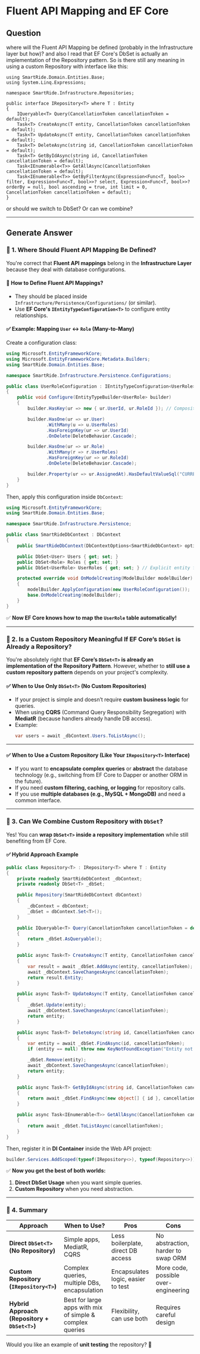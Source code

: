 # Fluent API Mapping and EF Core

## Question

where will the Fluent API Mapping be defined (probably in the Infrastructure layer but how)? and also I read that EF Core's DbSet is actually an implementation of the Repository pattern. So is there still any meaning in using a custom Repository with interface like this:

```
using SmartRide.Domain.Entities.Base;
using System.Linq.Expressions;

namespace SmartRide.Infrastructure.Repositories;

public interface IRepository<T> where T : Entity
{
    IQueryable<T> Query(CancellationToken cancellationToken = default);
    Task<T> CreateAsync(T entity, CancellationToken cancellationToken = default);
    Task<T> UpdateAsync(T entity, CancellationToken cancellationToken = default);
    Task<T> DeleteAsync(string id, CancellationToken cancellationToken = default);
    Task<T> GetByIdAsync(string id, CancellationToken cancellationToken = default);
    Task<IEnumerable<T>> GetAllAsync(CancellationToken cancellationToken = default);
    Task<IEnumerable<T>> GetByFilterAsync(Expression<Func<T, bool>> filter, Expression<Func<T, bool>>? select, Expression<Func<T, bool>>? orderBy = null, bool ascending = true, int limit = 0, CancellationToken cancellationToken = default);
}
```

or should we switch to DbSet? Or can we combine?

---

## Generate Answer

### **📌 1. Where Should Fluent API Mapping Be Defined?**

You're correct that **Fluent API mappings** belong in the **Infrastructure Layer** because they deal with database configurations.

#### **🚀 How to Define Fluent API Mappings?**

- They should be placed inside `Infrastructure/Persistence/Configurations/` (or similar).
- Use **EF Core's `IEntityTypeConfiguration<T>`** to configure entity relationships.

#### **✅ Example: Mapping `User` ↔ `Role` (Many-to-Many)**

Create a configuration class:

```csharp
using Microsoft.EntityFrameworkCore;
using Microsoft.EntityFrameworkCore.Metadata.Builders;
using SmartRide.Domain.Entities.Base;

namespace SmartRide.Infrastructure.Persistence.Configurations;

public class UserRoleConfiguration : IEntityTypeConfiguration<UserRole>
{
    public void Configure(EntityTypeBuilder<UserRole> builder)
    {
        builder.HasKey(ur => new { ur.UserId, ur.RoleId }); // Composite primary key

        builder.HasOne(ur => ur.User)
               .WithMany(u => u.UserRoles)
               .HasForeignKey(ur => ur.UserId)
               .OnDelete(DeleteBehavior.Cascade);

        builder.HasOne(ur => ur.Role)
               .WithMany(r => r.UserRoles)
               .HasForeignKey(ur => ur.RoleId)
               .OnDelete(DeleteBehavior.Cascade);

        builder.Property(ur => ur.AssignedAt).HasDefaultValueSql("CURRENT_TIMESTAMP");
    }
}
```

Then, apply this configuration inside `DbContext`:

```csharp
using Microsoft.EntityFrameworkCore;
using SmartRide.Domain.Entities.Base;

namespace SmartRide.Infrastructure.Persistence;

public class SmartRideDbContext : DbContext
{
    public SmartRideDbContext(DbContextOptions<SmartRideDbContext> options) : base(options) {}

    public DbSet<User> Users { get; set; }
    public DbSet<Role> Roles { get; set; }
    public DbSet<UserRole> UserRoles { get; set; } // Explicit entity for many-to-many

    protected override void OnModelCreating(ModelBuilder modelBuilder)
    {
        modelBuilder.ApplyConfiguration(new UserRoleConfiguration());
        base.OnModelCreating(modelBuilder);
    }
}
```

✅ **Now EF Core knows how to map the `UserRole` table automatically!**

---

### **📌 2. Is a Custom Repository Meaningful If EF Core’s `DbSet` is Already a Repository?**

You're absolutely right that **EF Core’s `DbSet<T>` is already an implementation of the Repository Pattern**. However, whether to **still use a custom repository pattern** depends on your project's complexity.

#### **✅ When to Use Only `DbSet<T>` (No Custom Repositories)**

- If your project is simple and doesn’t require **custom business logic** for queries.
- When using **CQRS** (Command Query Responsibility Segregation) with **MediatR** (because handlers already handle DB access).
- Example:
  ```csharp
  var users = await _dbContext.Users.ToListAsync();
  ```

---

#### **✅ When to Use a Custom Repository (Like Your `IRepository<T>` Interface)**

- If you want to **encapsulate complex queries** or **abstract** the database technology (e.g., switching from EF Core to Dapper or another ORM in the future).
- If you need **custom filtering, caching, or logging** for repository calls.
- If you use **multiple databases (e.g., MySQL + MongoDB)** and need a common interface.

---

### **📌 3. Can We Combine Custom Repository with `DbSet`?**

Yes! You can **wrap `DbSet<T>` inside a repository implementation** while still benefiting from EF Core.

#### **✅ Hybrid Approach Example**

```csharp
public class Repository<T> : IRepository<T> where T : Entity
{
    private readonly SmartRideDbContext _dbContext;
    private readonly DbSet<T> _dbSet;

    public Repository(SmartRideDbContext dbContext)
    {
        _dbContext = dbContext;
        _dbSet = dbContext.Set<T>();
    }

    public IQueryable<T> Query(CancellationToken cancellationToken = default)
    {
        return _dbSet.AsQueryable();
    }

    public async Task<T> CreateAsync(T entity, CancellationToken cancellationToken = default)
    {
        var result = await _dbSet.AddAsync(entity, cancellationToken);
        await _dbContext.SaveChangesAsync(cancellationToken);
        return result.Entity;
    }

    public async Task<T> UpdateAsync(T entity, CancellationToken cancellationToken = default)
    {
        _dbSet.Update(entity);
        await _dbContext.SaveChangesAsync(cancellationToken);
        return entity;
    }

    public async Task<T> DeleteAsync(string id, CancellationToken cancellationToken = default)
    {
        var entity = await _dbSet.FindAsync(id, cancellationToken);
        if (entity == null) throw new KeyNotFoundException("Entity not found");

        _dbSet.Remove(entity);
        await _dbContext.SaveChangesAsync(cancellationToken);
        return entity;
    }

    public async Task<T> GetByIdAsync(string id, CancellationToken cancellationToken = default)
    {
        return await _dbSet.FindAsync(new object[] { id }, cancellationToken);
    }

    public async Task<IEnumerable<T>> GetAllAsync(CancellationToken cancellationToken = default)
    {
        return await _dbSet.ToListAsync(cancellationToken);
    }
}
```

Then, register it in **DI Container** inside the Web API project:

```csharp
builder.Services.AddScoped(typeof(IRepository<>), typeof(Repository<>));
```

✅ **Now you get the best of both worlds:**

1. **Direct DbSet Usage** when you want simple queries.
2. **Custom Repository** when you need abstraction.

---

### **📌 4. Summary**

| **Approach**                                  | **When to Use?**                                         | **Pros**                           | **Cons**                             |
| --------------------------------------------- | -------------------------------------------------------- | ---------------------------------- | ------------------------------------ |
| **Direct `DbSet<T>` (No Repository)**         | Simple apps, MediatR, CQRS                               | Less boilerplate, direct DB access | No abstraction, harder to swap ORM   |
| **Custom Repository (`IRepository<T>`)**      | Complex queries, multiple DBs, encapsulation             | Encapsulates logic, easier to test | More code, possible over-engineering |
| **Hybrid Approach (Repository + `DbSet<T>`)** | Best for large apps with mix of simple & complex queries | Flexibility, can use both          | Requires careful design              |

Would you like an example of **unit testing** the repository? 🚀
